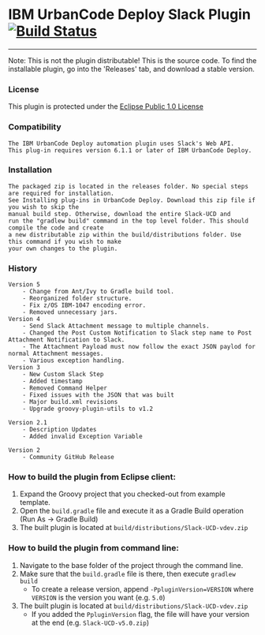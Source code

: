# IBM UrbanCode Deploy Slack Plugin [![Build Status](https://travis-ci.org/IBM-UrbanCode/Slack-UCD.svg?branch=master)](https://travis-ci.org/IBM-UrbanCode/Slack-UCD)
---
Note: This is not the plugin distributable! This is the source code. To find the installable plugin, go into the 'Releases' tab, and download a stable version.

### License
This plugin is protected under the [Eclipse Public 1.0 License](http://www.eclipse.org/legal/epl-v10.html)

### Compatibility
	The IBM UrbanCode Deploy automation plugin uses Slack's Web API.
	This plug-in requires version 6.1.1 or later of IBM UrbanCode Deploy.

### Installation
	The packaged zip is located in the releases folder. No special steps are required for installation.
	See Installing plug-ins in UrbanCode Deploy. Download this zip file if you wish to skip the
	manual build step. Otherwise, download the entire Slack-UCD and
	run the "gradlew build" command in the top level folder. This should compile the code and create
	a new distributable zip within the build/distributions folder. Use this command if you wish to make
	your own changes to the plugin.

### History
    Version 5
        - Change from Ant/Ivy to Gradle build tool.
        - Reorganized folder structure.
        - Fix z/OS IBM-1047 encoding error.
        - Removed unnecessary jars.
    Version 4
        - Send Slack Attachment message to multiple channels.
        - Changed the Post Custom Notification to Slack step name to Post Attachment Notification to Slack.
        - The Attachment Payload must now follow the exact JSON paylod for normal Attachment messages.
        - Various exception handling.
    Version 3
        - New Custom Slack Step
        - Added timestamp
        - Removed Command Helper
        - Fixed issues with the JSON that was built
        - Major build.xml revisions
        - Upgrade groovy-plugin-utils to v1.2

    Version 2.1
        - Description Updates
        - Added invalid Exception Variable

    Version 2
        - Community GitHub Release

### How to build the plugin from Eclipse client:

1. Expand the Groovy project that you checked-out from example template.
2. Open the `build.gradle` file and execute it as a Gradle Build operation (Run As -> Gradle Build)
3. The built plugin is located at `build/distributions/Slack-UCD-vdev.zip`

### How to build the plugin from command line:

1. Navigate to the base folder of the project through the command line.
2. Make sure that the `build.gradle` file is there, then execute `gradlew build`
    * To create a release version, append `-PpluginVersion=VERSION` where `VERSION` is the version you want (e.g. `5.0`)
3. The built plugin is located at `build/distributions/Slack-UCD-vdev.zip`
    * If you added the `PpluginVersion` flag, the file will have your version at the end (e.g. `Slack-UCD-v5.0.zip`)